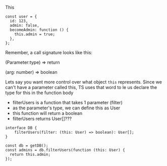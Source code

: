 This

```
const user = {
  id: 123,
  admin: false,
  becomeAdmin: function () {
    this.admin = true;
  },
};
```

Remember, a call signature looks like this: 

(Parameter:type) => return

(arg: number) => boolean	

Lets say you want more control over what object `this` represents.    Since we can't have a parameter called this, TS uses that word to le us declare the type for this in the function body

- filterUsers is a function that takes 1 parameter (filter)
- as the parameter's type, we can define this as User
- this function will return a boolean
- filterUsers returns User[]???

```
interface DB {
	filterUsers(filter: (this: User) => boolean): User[];
}
 
const db = getDB();
const admins = db.filterUsers(function (this: User) {
  return this.admin;
});
```

